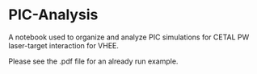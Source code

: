 # PIC-Analysis
A notebook used to organize and analyze PIC simulations for CETAL PW laser-target interaction for VHEE.

Please see the .pdf file for an already run example.
